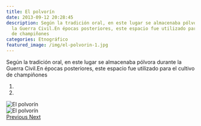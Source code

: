 ```yaml
---
title: El polvorín
date: 2013-09-12 20:28:45
description: Según la tradición oral, en este lugar se almacenaba pólvora durante
  la Guerra Civil.En épocas posteriores, este espacio fue utilizado para el cultivo
  de champiñones
categories: Etnográfico
featured_image: /img/el-polvorin-1.jpg
---
```



Según la tradición oral, en este lugar se almacenaba pólvora durante la Guerra Civil.En épocas posteriores, este espacio fue utilizado para el cultivo de champiñones

<div id="myCarousel" class="carousel slide" df-ride="carousel">
  <!-- Indicators -->
  <ol class="carousel-indicators">
    <li df-target="#myCarousel" df-slide-to="0" class="active"></li>
    <li df-target="#myCarousel" df-slide-to="1"></li>
  </ol>
  <!-- Wrapper for slides -->
  <div class="carousel-inner" role="listbox">
    <div class="item active">
      <img src="/img/el-polvorin-1.jpg" alt="El polvorín">
    </div>
    <div class="item">
      <img src="/img/el-polvorin-2.jpg" alt="El polvorín">
    </div>
  <!-- Left and right controls -->
  <a class="left carousel-control" href="#myCarousel" role="button" df-slide="prev">
    <span class="glyphicon glyphicon-chevron-left" aria-hidden="true"></span>
    <span class="sr-only">Previous</span>
  </a>
  <a class="right carousel-control" href="#myCarousel" role="button" df-slide="next">
    <span class="glyphicon glyphicon-chevron-right" aria-hidden="true"></span>
    <span class="sr-only">Next</span>
  </a>
</div>
